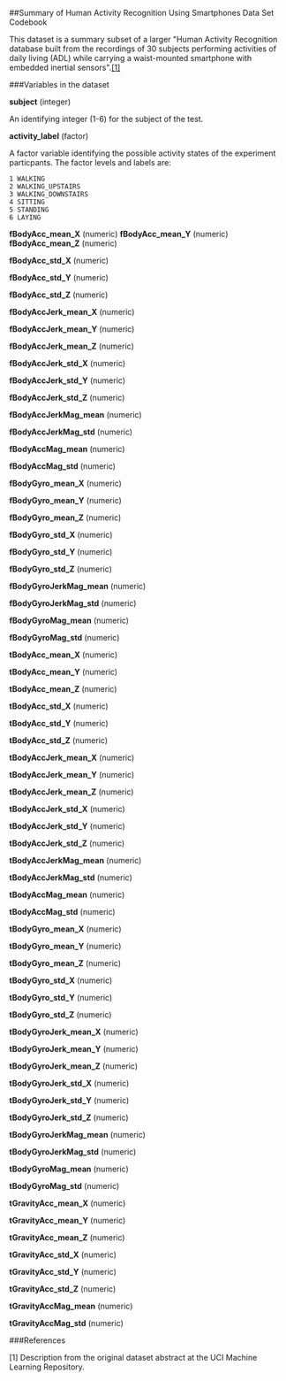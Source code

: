 ##Summary of Human Activity Recognition Using Smartphones Data Set Codebook



This dataset is a summary subset of a larger "Human Activity Recognition database built from the recordings of 30 subjects performing activities of daily living (ADL) while carrying a waist-mounted smartphone with embedded inertial sensors".[[1]](#1)

###Variables in the dataset

**subject** (integer)

An identifying integer (1-6) for the subject of the test.

**activity_label** (factor)

A factor variable identifying the possible activity states of the experiment particpants. The factor levels and labels are:
```
1 WALKING
2 WALKING_UPSTAIRS
3 WALKING_DOWNSTAIRS
4 SITTING
5 STANDING
6 LAYING
```

**fBodyAcc_mean_X** (numeric)
**fBodyAcc_mean_Y** (numeric)
**fBodyAcc_mean_Z** (numeric)



**fBodyAcc_std_X** (numeric)

**fBodyAcc_std_Y** (numeric)

**fBodyAcc_std_Z** (numeric)

**fBodyAccJerk_mean_X** (numeric)

**fBodyAccJerk_mean_Y** (numeric)

**fBodyAccJerk_mean_Z** (numeric)

**fBodyAccJerk_std_X** (numeric)

**fBodyAccJerk_std_Y** (numeric)

**fBodyAccJerk_std_Z** (numeric)

**fBodyAccJerkMag_mean** (numeric)

**fBodyAccJerkMag_std** (numeric)

**fBodyAccMag_mean** (numeric)

**fBodyAccMag_std** (numeric)

**fBodyGyro_mean_X** (numeric)

**fBodyGyro_mean_Y** (numeric)

**fBodyGyro_mean_Z** (numeric)

**fBodyGyro_std_X** (numeric)

**fBodyGyro_std_Y** (numeric)

**fBodyGyro_std_Z** (numeric)

**fBodyGyroJerkMag_mean** (numeric)

**fBodyGyroJerkMag_std** (numeric)

**fBodyGyroMag_mean** (numeric)

**fBodyGyroMag_std** (numeric)

**tBodyAcc_mean_X** (numeric)

**tBodyAcc_mean_Y** (numeric)

**tBodyAcc_mean_Z** (numeric)

**tBodyAcc_std_X** (numeric)

**tBodyAcc_std_Y** (numeric)

**tBodyAcc_std_Z** (numeric)

**tBodyAccJerk_mean_X** (numeric)

**tBodyAccJerk_mean_Y** (numeric)

**tBodyAccJerk_mean_Z** (numeric)

**tBodyAccJerk_std_X** (numeric)

**tBodyAccJerk_std_Y** (numeric)

**tBodyAccJerk_std_Z** (numeric)

**tBodyAccJerkMag_mean** (numeric)

**tBodyAccJerkMag_std** (numeric)

**tBodyAccMag_mean** (numeric)

**tBodyAccMag_std** (numeric)

**tBodyGyro_mean_X** (numeric)

**tBodyGyro_mean_Y** (numeric)

**tBodyGyro_mean_Z** (numeric)

**tBodyGyro_std_X** (numeric)

**tBodyGyro_std_Y** (numeric)

**tBodyGyro_std_Z** (numeric)

**tBodyGyroJerk_mean_X** (numeric)

**tBodyGyroJerk_mean_Y** (numeric)

**tBodyGyroJerk_mean_Z** (numeric)

**tBodyGyroJerk_std_X** (numeric)

**tBodyGyroJerk_std_Y** (numeric)

**tBodyGyroJerk_std_Z** (numeric)

**tBodyGyroJerkMag_mean** (numeric)

**tBodyGyroJerkMag_std** (numeric)

**tBodyGyroMag_mean** (numeric)

**tBodyGyroMag_std** (numeric)

**tGravityAcc_mean_X** (numeric)

**tGravityAcc_mean_Y** (numeric)

**tGravityAcc_mean_Z** (numeric)

**tGravityAcc_std_X** (numeric)

**tGravityAcc_std_Y** (numeric)

**tGravityAcc_std_Z** (numeric)

**tGravityAccMag_mean** (numeric)

**tGravityAccMag_std** (numeric)

###References

<a name="1"></a>

[1] Description from the original dataset abstract at the UCI Machine Learning Repository. 